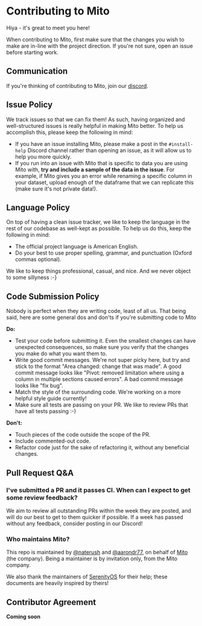 # Contributing to Mito

Hiya - it's great to meet you here!

When contributing to Mito, first make sure that the changes you wish to make are in-line with the project direction. If you're not sure, open an issue before starting work.

## Communication

If you're thinking of contributing to Mito, join our [discord](https://discord.gg/XdJSZyejJU).

## Issue Policy

We track issues so that we can fix them! As such, having organized and well-structured issues is really helpful in making Mito better. To help us accomplish this, please keep the following in mind:

- If you have an issue installing Mito, please make a post in the `#install-help` Discord channel rather than opening an issue, as it will allow us to help you more quickly.
- If you run into an issue with Mito that is specific to data you are using Mito with, **try and include a sample of the data in the issue**. For example, if Mito gives you an error while renaming a specific column in your dataset, upload enough of the dataframe that we can replicate this (make sure it's not private data!).


## Language Policy

On top of having a clean issue tracker, we like to keep the language in the rest of our codebase as well-kept as possible. To help us do this, keep the following in mind:
- The official project language is American English. 
- Do your best to use proper spelling, grammar, and punctuation (Oxford commas optional).

We like to keep things professional, casual, and nice. And we never object to some sillyness :-}

## Code Submission Policy

Nobody is perfect when they are writing code, least of all us. That being said, here are some general dos and don'ts if you're submitting code to Mito

**Do:**
- Test your code before submitting it. Even the smallest changes can have unexpected consequences, so make sure you verify that the changes you make do what you want them to.
- Write good commit messages. We're not super picky here, but try and stick to the format "Area changed: change that was made". A good commit message looks like "Pivot: removed limitation where using a column in multiple sections caused errors". A bad commit message looks like "fix bug".
- Match the style of the surrounding code. We're working on a more helpful style guide currently!
- Make sure all tests are passing on your PR. We like to review PRs that have all tests passing :-)

**Don't:**
- Touch pieces of the code outside the scope of the PR.
- Include commented-out code.
- Refactor code just for the sake of refactoring it, without any beneficial changes.

## Pull Request Q&A

### I've submitted a PR and it passes CI. When can I expect to get some review feedback?

We aim to review all outstanding PRs within the week they are posted, and will do our best to get to them quicker if possible. If a week has passed without any feedback, consider posting in our Discord!

### Who maintains Mito?

This repo is maintained by [@naterush](https://github.com/naterush) and [@aarondr77](https://github.com/aarondr77), on behalf of [Mito](https://trymito.io) (the company). Being a maintainer is by invitation only, from the Mito company.

We also thank the maintainers of [SerenityOS](https://github.com/SerenityOS/serenity/blob/master/CONTRIBUTING.md) for their help; these documents are heavily inspired by theirs!

## Contributor Agreement

**Coming soon**

